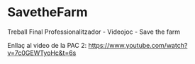 # SavetheFarm
Treball Final Professionalitzador - Videojoc - Save the farm

Enllaç al video de la PAC 2:
https://www.youtube.com/watch?v=7c0GEWTyoHc&t=6s

